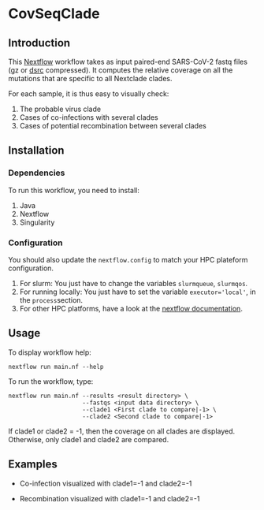 # CovSeqClade


## Introduction

This [Nextflow](https://www.nextflow.io/) workflow takes as input paired-end SARS-CoV-2 fastq files (gz or [dsrc](https://pubmed.ncbi.nlm.nih.gov/24747219/) compressed). It computes the relative coverage on all the mutations that are specific to all Nextclade clades.

For each sample, it is thus easy to visually check:

1) The probable virus clade
2) Cases of co-infections with several clades
3) Cases of potential recombination between several clades


## Installation

### Dependencies

To run this workflow, you need to install:

1) Java
2) Nextflow
3) Singularity

### Configuration

You should also update the `nextflow.config` to match your HPC plateform configuration.

1) For slurm: You just have to change the variables  `slurmqueue`, `slurmqos`.
2) For running locally: You just have to set the variable `executor='local'`, in the `process`section.
3) For other HPC platforms, have a look at the [nextflow documentation](https://www.nextflow.io/docs/latest/executor.html). 

## Usage

To display workflow help:

```
nextflow run main.nf --help
```

To run the workflow, type:

```
nextflow run main.nf --results <result directory> \
                     --fastqs <input data directory> \
                     --clade1 <First clade to compare|-1> \
                     --clade2 <Second clade to compare|-1>
```

If clade1 or clade2 = -1, then the coverage on all clades are displayed. Otherwise, only clade1 and clade2 are compared.

## Examples

- Co-infection visualized with clade1=-1 and clade2=-1


- Recombination visualized with clade1=-1 and clade2=-1

